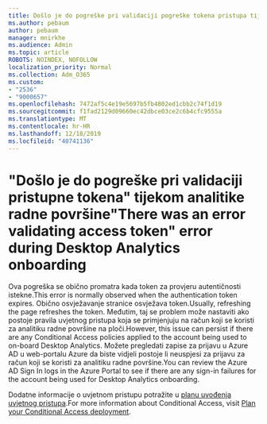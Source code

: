 ```yaml
---
title: Došlo je do pogreške pri validaciji pogreške tokena pristupa tijekom analitike radne površine
ms.author: pebaum
author: pebaum
manager: mnirkhe
ms.audience: Admin
ms.topic: article
ROBOTS: NOINDEX, NOFOLLOW
localization_priority: Normal
ms.collection: Adm_O365
ms.custom:
- "2536"
- "9000657"
ms.openlocfilehash: 7472af5c4e19e5697b5fb4802ed1cbb2c74f1d19
ms.sourcegitcommit: f1fad2129d09660ec42dbce03ce2c6b4cfc9555a
ms.translationtype: MT
ms.contentlocale: hr-HR
ms.lasthandoff: 12/18/2019
ms.locfileid: "40741136"
---
```

# <a name="there-was-an-error-validating-access-token-error-during-desktop-analytics-onboarding"></a><span data-ttu-id="25c4c-102">"Došlo je do pogreške pri validaciji pristupne tokena" tijekom analitike radne površine</span><span class="sxs-lookup"><span data-stu-id="25c4c-102">"There was an error validating access token" error during Desktop Analytics onboarding</span></span>

<span data-ttu-id="25c4c-103">Ova pogreška se obično promatra kada token za provjeru autentičnosti istekne.</span><span class="sxs-lookup"><span data-stu-id="25c4c-103">This error is normally observed when the authentication token expires.</span></span> <span data-ttu-id="25c4c-104">Obično osvježavanje stranice osvježava token.</span><span class="sxs-lookup"><span data-stu-id="25c4c-104">Usually, refreshing the page refreshes the token.</span></span> <span data-ttu-id="25c4c-105">Međutim, taj se problem može nastaviti ako postoje pravila uvjetnog pristupa koja se primjenjuju na račun koji se koristi za analitiku radne površine na ploči.</span><span class="sxs-lookup"><span data-stu-id="25c4c-105">However, this issue can persist if there are any Conditional Access policies applied to the account being used to on-board Desktop Analytics.</span></span> <span data-ttu-id="25c4c-106">Možete pregledati zapise za prijavu u Azure AD u web-portalu Azure da biste vidjeli postoje li neuspjesi za prijavu za račun koji se koristi za analitiku radne površine.</span><span class="sxs-lookup"><span data-stu-id="25c4c-106">You can review the Azure AD Sign In logs in the Azure Portal to see if there are any sign-in failures for the account being used for Desktop Analytics onboarding.</span></span>

<span data-ttu-id="25c4c-107">Dodatne informacije o uvjetnom pristupu potražite u [planu uvođenja uvjetnog pristupa](https://docs.microsoft.com/azure/active-directory/conditional-access/plan-conditional-access).</span><span class="sxs-lookup"><span data-stu-id="25c4c-107">For more information about Conditional Access, visit [Plan your Conditional Access deployment](https://docs.microsoft.com/azure/active-directory/conditional-access/plan-conditional-access).</span></span>